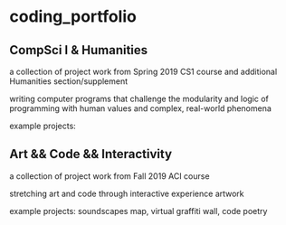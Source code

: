 # coding_portfolio


## CompSci I & Humanities

a collection of project work from Spring 2019 CS1 course and additional Humanities section/supplement

writing computer programs that challenge the modularity and logic of programming with human values and complex, real-world phenomena

example projects: 


## Art && Code && Interactivity 

a collection of project work from Fall 2019 ACI course

stretching art and code through interactive experience artwork

example projects: soundscapes map, virtual graffiti wall, code poetry

